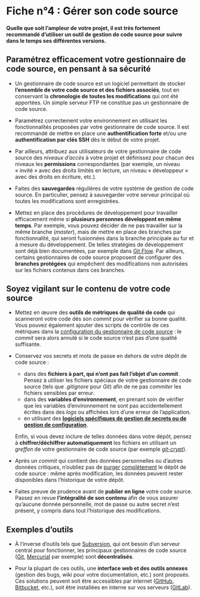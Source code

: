 # Fiche n°4 : Gérer son code source

#### Quelle que soit l’ampleur de votre projet, il est très fortement recommandé d’utiliser un outil de gestion de code source pour suivre dans le temps ses différentes versions.

## Paramétrez efficacement votre gestionnaire de code source, en pensant à sa sécurité

* Un gestionnaire de code source est un logiciel permettant de stocker **l’ensemble de votre code source et des fichiers associés**, tout en conservant la **chronologie de toutes les modifications** qui ont été apportées. Un simple serveur FTP ne constitue pas un gestionnaire de code source.

* Paramétrez correctement votre environnement en utilisant les fonctionnalités proposées par votre gestionnaire de code source. Il est recommandé de mettre en place une **authentification forte** et/ou une **authentification par clés SSH** dès le début de votre projet.

* Par ailleurs, attribuez aux utilisateurs de votre gestionnaire de code source des *niveaux d’accès* à votre projet et définissez pour chacun des niveaux les **permissions** correspondantes  (par exemple, un niveau « invité » avec des droits limités en lecture, un niveau « développeur » avec des droits en écriture, etc.).

* Faites des **sauvegardes** régulières de votre système de gestion de code source. En particulier, pensez à sauvegarder votre serveur principal où toutes les modifications sont enregistrées.

* Mettez en place des procédures de développement pour travailler efficacement même si **plusieurs personnes développent en même temps**. Par exemple, vous pouvez décider de ne pas travailler sur la même branche (_master_), mais de mettre en place des branches par fonctionnalité, qui seront fusionnées dans la branche principale au fur et à mesure du développement. De telles stratégies de développement sont déjà bien documentées, par exemple dans [Git Flow](https://nvie.com/posts/a-successful-git-branching-model/). Par ailleurs, certains gestionnaires de code source proposent de configurer des **branches protégées** qui empêchent des modifications non autorisées sur les fichiers contenus dans ces branches.


## Soyez vigilant sur le contenu de votre code source

* Mettez en œuvre des **outils de métriques de qualité de code** qui scanneront votre code dès son _commit_ pour vérifier sa bonne qualité. Vous pouvez également ajouter des scripts de contrôle de ces métriques dans la [configuration du gestionnaire de code source](https://git-scm.com/book/uz/v2/Customizing-Git-Git-Hooks) : le _commit_ sera alors annulé si le code source n’est pas d’une qualité suffisante.

* Conservez vos secrets et mots de passe en dehors de votre dépôt de code source :
    * dans des **fichiers à part, qui n’ont pas fait l’objet d’un _commit_**. Pensez à utiliser les fichiers spéciaux de votre gestionnaire de code source (tels que _.gitignore_ pour _Git_) afin de ne pas _commiter_ les fichiers sensibles par erreur.
    * dans des **variables d’environnement**, en prenant soin de vérifier que les variables d’environnement ne sont pas accidentellement écrites dans des *logs* ou affichées lors d’une erreur de l’application.
    * en utilisant des [**logiciels spécifiques de gestion de secrets ou de gestion de configuration**](https://www.digitalocean.com/community/tutorials/an-introduction-to-managing-secrets-safely-with-version-control-systems#using-configuration-management-systems-for-secret-management).  

  Enfin, si vous devez inclure de telles données dans votre dépôt, pensez à **chiffrer/déchiffrer automatiquement** les fichiers en utilisant un *greffon* de votre gestionnaire de code source (par exemple [_git-crypt_](https://github.com/AGWA/git-crypt)).

* Après un _commit_ qui contient des données personnelles ou d’autres données critiques, n’oubliez pas de [purger](https://git-scm.com/book/en/v2/Git-Tools-Rewriting-History) [complètement](https://help.github.com/en/github/authenticating-to-github/removing-sensitive-data-from-a-repository#purging-a-file-from-your-repositorys-history) le dépôt de code source : même après modification, les données peuvent rester disponibles dans l’historique de votre dépôt.

* Faites preuve de prudence avant de **publier en ligne** votre code source. Passez en revue **l’intégralité de son contenu** afin de vous assurer qu’aucune donnée personnelle, mot de passe ou autre secret n’est présent, y compris dans tout l’historique des modifications.

## Exemples d’outils

* À l’inverse d’outils tels que [Subversion](https://subversion.apache.org/), qui ont besoin d’un serveur central pour fonctionner, les principaux gestionnaires de code source ([Git](https://git-scm.com/), [Mercurial](https://www.mercurial-scm.org/) par exemple) sont **décentralisés**.

* Pour la plupart de ces outils, une **interface web et des outils annexes** (gestion des bugs, wiki pour votre documentation, etc.) sont proposés. Ces solutions peuvent soit être accessibles par internet ([GitHub](https://github.com/), [Bitbucket](https://bitbucket.org/), etc.), soit être installées en interne sur vos serveurs ([GitLab](https://about.gitlab.com/)).
